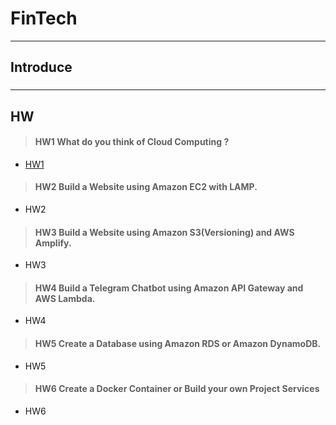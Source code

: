 # FinTech
---
## Introduce
###

---
## HW
> #### HW1 What do you think of Cloud Computing ?
* [HW1](Hw/HW1/What_do_you_think_of_Cloud_Computing?.md)
> #### HW2 Build a Website using Amazon EC2 with LAMP.
* HW2
> #### HW3 Build a Website using Amazon S3(Versioning) and AWS Amplify.
* HW3
> #### HW4 Build a Telegram Chatbot using Amazon API Gateway and AWS Lambda.
* HW4
> #### HW5 Create a Database using Amazon RDS or Amazon DynamoDB.
* HW5
> #### HW6 Create a Docker Container or Build your own Project Services
* HW6
